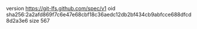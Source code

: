 version https://git-lfs.github.com/spec/v1
oid sha256:2a2afd869f7c6e47e68cbf18c36aedc12db2bf434cb9abfcce688dfcd8d2a3e6
size 567
